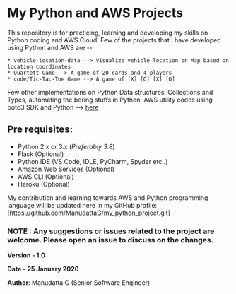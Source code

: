 # My Python and AWS Projects

This repository is for practicing, learning and developing my skills on Python coding and AWS Cloud. Few of the projects that I have developed using Python and AWS are --

```
* vehicle-location-data --> Visualize vehicle location on Map based on location coordinates
* Quartett-Game --> A game of 20 cards and 4 players
* code/Tic-Tac-Toe Game --> A game of [X] [O] [X] [O]
```

Few other implementations on Python Data structures, Collections and Types, automating the boring stuffs in Python, AWS utility codes using boto3 SDK and Python --> [here](my_python_project/code/)


## Pre requisites:

* Python 2.x or 3.x (_Preferably 3.8_)
* Flask (Optional)
* Python IDE (VS Code, IDLE, PyCharm, Spyder etc..)
* Amazon Web Services (Optional)
* AWS CLI (Optional)
* Heroku (Optional)

My contribution and learning towards AWS and Python programming language will be updated here in my GitHub profile:
[https://github.com/ManudattaG/my_python_project.git]


### NOTE : Any suggestions or issues related to the project are welcome. Please open an issue to discuss on the changes.



**Version - 1.0**

**Date - 25 January 2020**

**Author**:  Manudatta G (Senior Software Engineer)
